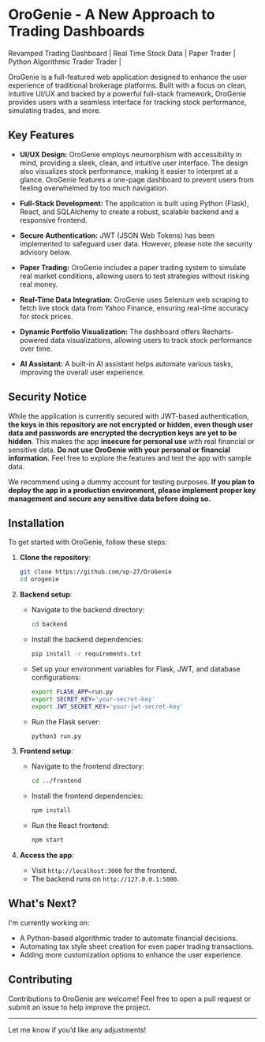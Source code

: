 # OroGenie - A New Approach to Trading Dashboards
Revamped Trading Dashboard | Real Time Stock Data | Paper Trader | Python Algorithmic Trader Trader | 

OroGenie is a full-featured web application designed to enhance the user experience of traditional brokerage platforms. Built with a focus on clean, intuitive UI/UX and backed by a powerful full-stack framework, OroGenie provides users with a seamless interface for tracking stock performance, simulating trades, and more.

## Key Features

- **UI/UX Design:** OroGenie employs neumorphism with accessibility in mind, providing a sleek, clean, and intuitive user interface. The design also visualizes stock performance, making it easier to interpret at a glance. OroGenie features a one-page dashboard to prevent users from feeling overwhelmed by too much navigation.
  
- **Full-Stack Development:** The application is built using Python (Flask), React, and SQLAlchemy to create a robust, scalable backend and a responsive frontend.
  
- **Secure Authentication:** JWT (JSON Web Tokens) has been implemented to safeguard user data. However, please note the security advisory below.
  
- **Paper Trading:** OroGenie includes a paper trading system to simulate real market conditions, allowing users to test strategies without risking real money.
  
- **Real-Time Data Integration:** OroGenie uses Selenium web scraping to fetch live stock data from Yahoo Finance, ensuring real-time accuracy for stock prices.
  
- **Dynamic Portfolio Visualization:** The dashboard offers Recharts-powered data visualizations, allowing users to track stock performance over time.
  
- **AI Assistant:** A built-in AI assistant helps automate various tasks, improving the overall user experience.

## Security Notice

While the application is currently secured with JWT-based authentication, **the keys in this repository are not encrypted or hidden, even though user data and passwords are encrypted the decryption keys are yet to be hidden**. This makes the app **insecure for personal use** with real financial or sensitive data. **Do not use OroGenie with your personal or financial information.** Feel free to explore the features and test the app with sample data.

We recommend using a dummy account for testing purposes. **If you plan to deploy the app in a production environment, please implement proper key management and secure any sensitive data before doing so.**

## Installation

To get started with OroGenie, follow these steps:

1. **Clone the repository**:
   ```bash
   git clone https://github.com/vp-27/OroGenie
   cd orogenie
   ```

2. **Backend setup**:
   - Navigate to the backend directory:
     ```bash
     cd backend
     ```
   - Install the backend dependencies:
     ```bash
     pip install -r requirements.txt
     ```
   - Set up your environment variables for Flask, JWT, and database configurations:
     ```bash
     export FLASK_APP=run.py
     export SECRET_KEY='your-secret-key'
     export JWT_SECRET_KEY='your-jwt-secret-key'
     ```
   - Run the Flask server:
     ```bash
     python3 run.py
     ```

3. **Frontend setup**:
   - Navigate to the frontend directory:
     ```bash
     cd ../frontend
     ```
   - Install the frontend dependencies:
     ```bash
     npm install
     ```
   - Run the React frontend:
     ```bash
     npm start
     ```

4. **Access the app**:
   - Visit `http://localhost:3000` for the frontend.
   - The backend runs on `http://127.0.0.1:5000`.


## What's Next?

I'm currently working on:
- A Python-based algorithmic trader to automate financial decisions.
- Automating tax style sheet creation for even paper trading transactions.
- Adding more customization options to enhance the user experience.

## Contributing

Contributions to OroGenie are welcome! Feel free to open a pull request or submit an issue to help improve the project.

---

Let me know if you’d like any adjustments!
